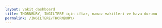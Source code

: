 ```yaml
---
layout: vakit_dashboard
title: THORNBURY, INGILTERE için iftar, namaz vakitleri ve hava durumu - ilçe/eyalet seç
permalink: /INGILTERE/THORNBURY/
---
```


<script type="text/javascript">
  var GLOBAL_COUNTRY = 'INGILTERE';
  var GLOBAL_CITY = 'THORNBURY';
  var GLOBAL_STATE = '';
  var lat = 72;
  var lon = 21;
</script>
